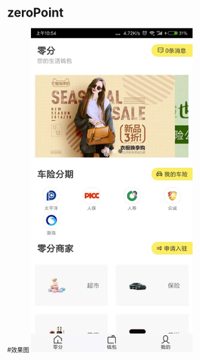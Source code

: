 zeroPoint
=========

#效果图
<img src="https://github.com/ycb0318/zeroPoint/blob/master/app/screenshot/1.jpeg" width="375" alt="首页"/>
